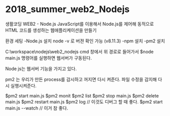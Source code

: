 # 2018_summer_web2_Nodejs

생활코딩 WEB2 - Node.js
 JavaScript를 이용해서 Node.js를 제어해 동적으로 HTML 코드를 생성하는 웹애플리케이션을 만들기
 
환경 세팅
  -Node.js 설치
  node -v 로 버젼 확인 가능 (v8.11.3)
  -npm 설치
  -pm2 설치
    
C:\workspace\nodejs\web2_nodejs
cmd 창에서 위 경로로 들어가서 
$node main.js 
명령어를 실행하면 웹서버가 구동된다.

Node js는 웹서버 기능을 가지고 있다.

pm2 는 우리가 만든 process를 감시하고 꺼지면 다시 켜준다. 파일 수정을 감지해 다시 실행시켜준다.

$pm2 start main.js
$pm2 monit
$pm2 list
$pm2 stop main.js
$pm2 delete main.js
$pm2 restart main.js
$pm2 log // 이것도 디버그 할 때 좋다. 
$pm2 start main.js --watch //  이거 참 좋다.
